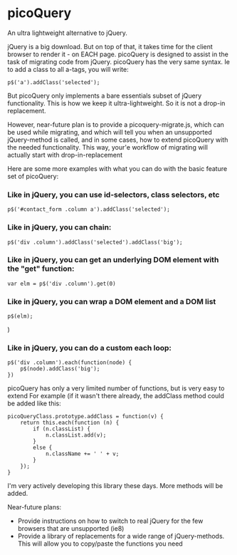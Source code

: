 # picoQuery
An ultra lightweight alternative to jQuery.

jQuery is a big download. But on top of that, it takes time for the client browser to render it - on EACH page.
picoQuery is designed to assist in the task of migrating code from jQuery. picoQuery has the very same syntax. Ie to add a class to all a-tags, you will write:

	p$('a').addClass('selected');

But picoQuery only implements a bare essentials subset of jQuery functionality. This is how we keep it ultra-lightweight. So it is not a drop-in replacement.

However, near-future plan is to provide a picoquery-migrate.js, which can be used while migrating, and which will tell you when an unsupported jQuery-method is called, and in some cases, how to extend picoQuery with the needed functionality. This way, your'e workflow of migrating will actually start with drop-in-replacement

Here are some more examples with what you can do with the basic feature set of picoQuery:

<h3>Like in jQuery, you can use id-selectors, class selectors, etc</h3>

	p$('#contact_form .column a').addClass('selected');

<h3>Like in jQuery, you can chain:</h3>
  
	p$('div .column').addClass('selected').addClass('big');

<h3>Like in jQuery, you can get an underlying DOM element with the "get" function:</h3>

	var elm = p$('div .column').get(0)

<h3>Like in jQuery, you can wrap a DOM element and a DOM list</h3>

	p$(elm);
)

<h3>Like in jQuery, you can do a custom each loop:</h3>

	p$('div .column').each(function(node) {
		p$(node).addClass('big');
	})

picoQuery has only a very limited number of functions, but is very easy to extend
For example (if it wasn't there already, the addClass method could be added like this:

	picoQueryClass.prototype.addClass = function(v) {
		return this.each(function (n) {
			if (n.classList) {
				n.classList.add(v);
			} 
			else {
				n.className += ' ' + v;
			}
		});
	}


I'm very actively developing this library these days. More methods will be added.

Near-future plans:
- Provide instructions on how to switch to real jQuery for the few browsers that are unsupported (ie8)
- Provide a library of replacements for a wide range of jQuery-methods. This will allow you to copy/paste the functions you need

